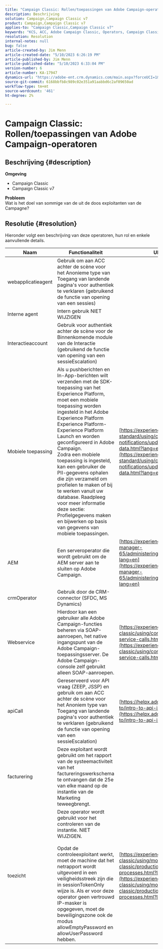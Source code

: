 ```yaml
---
title: "Campaign Classic: Rollen/toepassingen van Adobe Campaign-operatoren"
description: Beschrijving
solution: Campaign,Campaign Classic v7
product: Campaign,Campaign Classic v7
applies-to: "Campaign Classic,Campaign Classic v7"
keywords: "KCS, ACC, Adobe Campaign Classic, Operators, Campaign Classic v7, Campaign Classic, rollen, gebruik, doel, FAQ"
resolution: Resolution
internal-notes: null
bug: false
article-created-by: Jim Menn
article-created-date: "5/10/2023 6:26:19 PM"
article-published-by: Jim Menn
article-published-date: "5/10/2023 6:33:04 PM"
version-number: 6
article-number: KA-17947
dynamics-url: "https://adobe-ent.crm.dynamics.com/main.aspx?forceUCI=1&pagetype=entityrecord&etn=knowledgearticle&id=13da8627-60ef-ed11-8849-6045bd006295"
source-git-commit: 6168bbfb8c989c02e351a91aabbd6c2af09650ad
workflow-type: tm+mt
source-wordcount: '461'
ht-degree: 2%

---
```


# Campaign Classic: Rollen/toepassingen van Adobe Campaign-operatoren

## Beschrijving {#description}


<b>Omgeving</b>

- Campaign Classic
- Campaign Classic v7

<b>Probleem</b>
<br>Wat is het doel van sommige van de uit de doos exploitanten van de Campagne?



## Resolutie {#resolution}


Hieronder volgt een beschrijving van deze operatoren, hun rol en enkele aanvullende details.


| <b>Naam</b> | <b>Functionaliteit</b> | <b>URL voor meer informatie</b> |
| --- | --- | --- |
| webapplicatieagent | Gebruik om aan ACC achter de scène voor het Anonieme type van Toegang van landende pagina&#39;s voor authentiek te verklaren (gebruikend de functie van opening van een sessies) |   |
| Interne agent | Intern gebruik NIET WIJZIGEN |   |
| Interactieaccount | Gebruik voor authentiek achter de scène voor de Binnenkomende module van de Interactie (gebruikend de functie van opening van een sessieEscalation) |   |
| Mobiele toepassing | Als u pushberichten en In-App-berichten wilt verzenden met de SDK-toepassing van het Experience Platform, moet een mobiele toepassing worden ingesteld in het Adobe Experience Platform Experience Platform-Experience Platform Launch en worden geconfigureerd in Adobe Campaign.<br>Zodra een mobiele toepassing is ingesteld, kan een gebruiker de PII-gegevens ophalen die zijn verzameld om profielen te maken of bij te werken vanuit uw database. Raadpleeg voor meer informatie deze sectie: Profielgegevens maken en bijwerken op basis van gegevens van mobiele toepassingen. | [https://experienceleague.adobe.com/docs/campaign-standard/using/communication-channels/push-notifications/updating-profile-with-mobile-app-data.html?lang=en](https://experienceleague.adobe.com/docs/campaign-standard/using/communication-channels/push-notifications/updating-profile-with-mobile-app-data.html?lang=en) |
| AEM | Een serveroperator die wordt gebruikt om de AEM server aan te sluiten op Adobe Campaign. | [https://experienceleague.adobe.com/docs/experience-manager-65/administering/integration/campaignonpremise.html?lang=en](https://experienceleague.adobe.com/docs/experience-manager-65/administering/integration/campaignonpremise.html?lang=en) |
| crmOperator | Gebruik door de CRM-connector (SFDC, MS Dynamics) |   |
| Webservice | Hierdoor kan een gebruiker alle Adobe Campaign-functies beheren via SOAP-aanroepen, het native ingangspunt van de Adobe Campaign-toepassingsserver. De Adobe Campaign-console zelf gebruikt alleen SOAP-aanroepen. | [https://experienceleague.adobe.com/docs/campaign-classic/using/configuring-campaign-classic/api/web-service-calls.html?lang=en](https://experienceleague.adobe.com/docs/campaign-classic/using/configuring-campaign-classic/api/web-service-calls.html?lang=en) |
| apiCall | Gereserveerd voor API vraag (ZEEP, JSSP) en gebruik om aan ACC achter de scène voor het Anoniem type van Toegang van landende pagina&#39;s voor authentiek te verklaren (gebruikend de functie van opening van een sessieEscalation) | [https://helpx.adobe.com/campaign/classic/how-to/intro-to-api-in-acv6.html](https://helpx.adobe.com/campaign/classic/how-to/intro-to-api-in-acv6.html) |
| facturering | Deze exploitant wordt gebruikt om het rapport van de systeemactiviteit van het factureringswerkschema te ontvangen dat de 25e van elke maand op de instantie van de Marketing teweegbrengt. |   |
| toezicht | Deze operator wordt gebruikt voor het controleren van de instantie. NIET WIJZIGEN. <br><br>Opdat de controleexploitant werkt, moet de machine dat het netrapport wordt uitgevoerd in een veiligheidsstreek zijn die in sessionTokenOnly wijze is. Als er voor deze operator geen vertrouwd IP-masker is opgegeven, moet de beveiligingszone ook de modus allowEmptyPassword en allowUserPassword hebben. | [https://experienceleague.adobe.com/docs/campaign-classic/using/monitoring-campaign-classic/production-procedures/monitoring-processes.html?lang=en](https://experienceleague.adobe.com/docs/campaign-classic/using/monitoring-campaign-classic/production-procedures/monitoring-processes.html?lang=en) |




